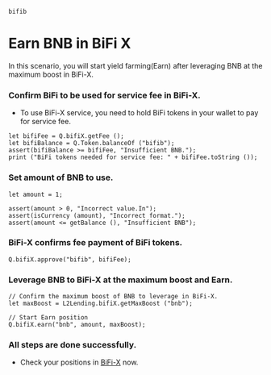 ```meta-Currency
bifib
```

# Earn BNB in BiFi X

In this scenario, you will start yield farming(Earn) after leveraging BNB at the maximum boost in BiFi-X.

### Confirm BiFi to be used for service fee in BiFi-X.

- To use BiFi-X service, you need to hold BiFi tokens in your wallet to pay for service fee.

```output-Dynamic
let bifiFee = Q.bifiX.getFee ();
let bifiBalance = Q.Token.balanceOf ("bifib");
assert(bifiBalance >= bifiFee, "Insufficient BNB.");
print ("BiFi tokens needed for service fee: " + bifiFee.toString ());
```

### Set amount of BNB to use.

```input BNB
let amount = 1;
```

```input-Verify
assert(amount > 0, "Incorrect value.In");
assert(isCurrency (amount), "Incorrect format.");
assert(amount <= getBalance (), "Insufficient BNB");
```

### BiFi-X confirms fee payment of BiFi tokens.

```taster
Q.bifiX.approve("bifib", bifiFee);
```

### Leverage BNB to BiFi-X at the maximum boost and Earn.

```taster
// Confirm the maximum boost of BNB to leverage in BiFi-X.
let maxBoost = L2Lending.bifiX.getMaxBoost ("bnb");

// Start Earn position
Q.bifiX.earn("bnb", amount, maxBoost);
```

### All steps are done successfully.

- Check your positions in [BiFi-X](https://x.bifi.finance/) now.

